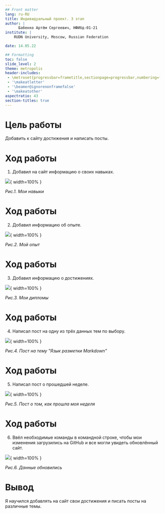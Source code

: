 ```yaml
---
## Front matter
lang: ru-RU
title: Индивидуальный проект. 3 этап
author: |
	  Бабенко Артём Сергеевич, НФИбд-01-21
institute: |
	RUDN University, Moscow, Russian Federation

date: 14.05.22

## Formatting
toc: false
slide_level: 2
theme: metropolis
header-includes: 
 - \metroset{progressbar=frametitle,sectionpage=progressbar,numbering=fraction}
 - '\makeatletter'
 - '\beamer@ignorenonframefalse'
 - '\makeatother'
aspectratio: 43
section-titles: true
---
```


# Цель работы

Добавить к сайту достижения и написать посты.

# Ход работы

1. Добавил на сайт информацию о своих навыках.

![](image/2022-05-14_19-43-24.png){ width=100% }

*Рис.1. Мои навыки*

# Ход работы

2. Добавил информацию об опыте.

![](image/2022-05-14_19-43-34.png){ width=100% }

*Рис.2. Мой опыт*

# Ход работы

3. Добавил информацию о достижениях.

![](image/2022-05-14_19-43-37.png){ width=100% }

*Рис.3. Мои дипломы*

# Ход работы

4. Написал пост на одну из трёх данных тем по выбору.

![](image/2022-05-14_19-43-57.png){ width=100% }

*Рис.4. Пост на тему "Язык разметки Markdown"*

# Ход работы

5. Написал пост о прошедшей неделе.

![](image/2022-05-14_19-44-12.png){ width=100% }

*Рис.5. Пост о том, как прошла моя неделя*

# Ход работы

6. Ввёл необходимые команды в командной строке, чтобы мои изменения загрузились на GitHub и все могли увидеть обновлённый сайт.

![](image/2022-05-14_19-45-37.png){ width=100% }

*Рис.6. Данные обновились*

# Вывод

Я научился добавлять на сайт свои достижения и писать посты на различные темы.
